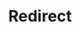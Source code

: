 ﻿---
layout: src/layouts/Redirect.astro
title: Redirect
redirect: /docs/octopus-rest-api/cli/octopus-deployment-target-ssh-create
pubDate:  2023-01-01
navSearch: false
navSitemap: false
navMenu: false
---
